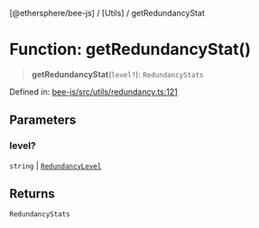 [@ethersphere/bee-js] / [Utils] / getRedundancyStat

# Function: getRedundancyStat()

> **getRedundancyStat**(`level?`): `RedundancyStats`

Defined in: [bee-js/src/utils/redundancy.ts:121](https://github.com/ethersphere/bee-js/blob/3abbe2b1b264d6b586511a56e93badb2236bd09d/src/utils/redundancy.ts#L121)

## Parameters

### level?

`string` | [`RedundancyLevel`](../../enumerations/RedundancyLevel.md)

## Returns

`RedundancyStats`
